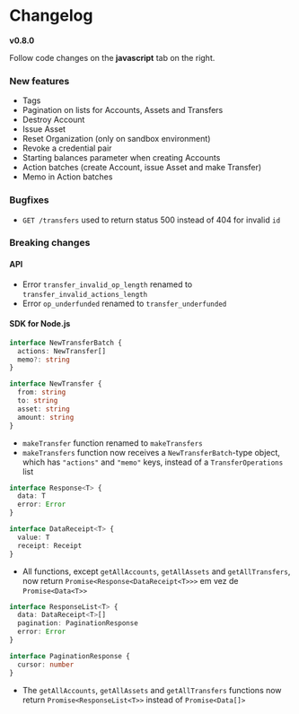 # Changelog

**v0.8.0**

Follow code changes on the **javascript** tab on the right.

### New features

* Tags
* Pagination on lists for Accounts, Assets and Transfers
* Destroy Account
* Issue Asset
* Reset Organization (only on sandbox environment)
* Revoke a credential pair
* Starting balances parameter when creating Accounts
* Action batches (create Account, issue Asset and make Transfer)
* Memo in Action batches

### Bugfixes

* `GET /transfers` used to return status 500 instead of 404 for invalid `id`

### Breaking changes

#### API

* Error `transfer_invalid_op_length` renamed to `transfer_invalid_actions_length`
* Error `op_underfunded` renamed to `transfer_underfunded`

#### SDK for Node.js

  ```typescript
  interface NewTransferBatch {
    actions: NewTransfer[]
    memo?: string
  }

  interface NewTransfer {
    from: string
    to: string
    asset: string
    amount: string
  }
  ```

* `makeTransfer` function renamed to `makeTransfers`
* `makeTransfers` function now receives a `NewTransferBatch`-type object, which has `"actions"` and `"memo"` keys, instead of a `TransferOperations` list

```typescript
interface Response<T> {
  data: T
  error: Error
}

interface DataReceipt<T> {
  value: T
  receipt: Receipt
}
```

* All functions, except `getAllAccounts`, `getAllAssets` and `getAllTransfers`, now return `Promise<Response<DataReceipt<T>>>` em vez de `Promise<Data<T>>`

```typescript
interface ResponseList<T> {
  data: DataReceipt<T>[]
  pagination: PaginationResponse
  error: Error
}

interface PaginationResponse {
  cursor: number
}
```

* The `getAllAccounts`, `getAllAssets` and `getAllTransfers` functions now return `Promise<ResponseList<T>>` instead of `Promise<Data[]>`
